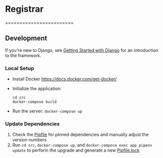 # Registrar
========================

## Development

If you're new to Django, see [Getting Started with Django](https://www.djangoproject.com/start/) for an introduction to the framework.

### Local Setup

* Install Docker <https://docs.docker.com/get-docker/>
* Initialize the application:

  ```shell
  cd src
  docker-compose build
  ```
* Run the server: `docker-compose up`

### Update Dependencies

1. Check the [Pipfile](./src/Pipfile) for pinned dependencies and manually adjust the version numbers
1. Run `cd src`, `docker-compose up`, and `docker-compose exec app pipenv update` to perform the upgrade and generate a new [Pipfile.lock](./src/Pipfile.lock) 